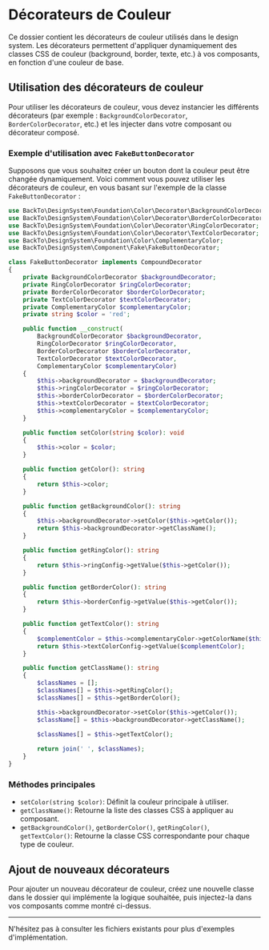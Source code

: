 # Décorateurs de Couleur

Ce dossier contient les décorateurs de couleur utilisés dans le design system. Les décorateurs permettent d'appliquer dynamiquement des classes CSS de couleur (background, border, texte, etc.) à vos composants, en fonction d'une couleur de base.

## Utilisation des décorateurs de couleur

Pour utiliser les décorateurs de couleur, vous devez instancier les différents décorateurs (par exemple : `BackgroundColorDecorator`, `BorderColorDecorator`, etc.) et les injecter dans votre composant ou décorateur composé.

### Exemple d'utilisation avec `FakeButtonDecorator`

Supposons que vous souhaitez créer un bouton dont la couleur peut être changée dynamiquement. Voici comment vous pouvez utiliser les décorateurs de couleur, en vous basant sur l'exemple de la classe `FakeButtonDecorator` :

```php
use BackTo\DesignSystem\Foundation\Color\Decorator\BackgroundColorDecorator;
use BackTo\DesignSystem\Foundation\Color\Decorator\BorderColorDecorator;
use BackTo\DesignSystem\Foundation\Color\Decorator\RingColorDecorator;
use BackTo\DesignSystem\Foundation\Color\Decorator\TextColorDecorator;
use BackTo\DesignSystem\Foundation\Color\ComplementaryColor;
use BackTo\DesignSystem\Component\Fake\FakeButtonDecorator;

class FakeButtonDecorator implements CompoundDecorator
{
    private BackgroundColorDecorator $backgroundDecorator;
    private RingColorDecorator $ringColorDecorator;
    private BorderColorDecorator $borderColorDecorator;
    private TextColorDecorator $textColorDecorator;
    private ComplementaryColor $complementaryColor;
    private string $color = 'red';

    public function __construct(
        BackgroundColorDecorator $backgroundDecorator,
        RingColorDecorator $ringColorDecorator,
        BorderColorDecorator $borderColorDecorator,
        TextColorDecorator $textColorDecorator,
        ComplementaryColor $complementaryColor)
    {
        $this->backgroundDecorator = $backgroundDecorator;
        $this->ringColorDecorator = $ringColorDecorator;
        $this->borderColorDecorator = $borderColorDecorator;
        $this->textColorDecorator = $textColorDecorator;
        $this->complementaryColor = $complementaryColor;
    }

    public function setColor(string $color): void
    {
        $this->color = $color;
    }

    public function getColor(): string
    {
        return $this->color;
    }

    public function getBackgroundColor(): string
    {
        $this->backgroundDecorator->setColor($this->getColor());
        return $this->backgroundDecorator->getClassName();
    }

    public function getRingColor(): string
    {
        return $this->ringConfig->getValue($this->getColor());
    }

    public function getBorderColor(): string
    {
        return $this->borderConfig->getValue($this->getColor());
    }

    public function getTextColor(): string
    {
        $complementColor = $this->complementaryColor->getColorName($this->getColor());
        return $this->textColorConfig->getValue($complementColor);
    }

    public function getClassName(): string
    {
        $classNames = [];
        $classNames[] = $this->getRingColor();
        $classNames[] = $this->getBorderColor();

        $this->backgroundDecorator->setColor($this->getColor());
        $className[] = $this->backgroundDecorator->getClassName();

        $classNames[] = $this->getTextColor();
        
        return join(' ', $classNames);
    }
}
```

### Méthodes principales

- `setColor(string $color)`: Définit la couleur principale à utiliser.
- `getClassName()`: Retourne la liste des classes CSS à appliquer au composant.
- `getBackgroundColor()`, `getBorderColor()`, `getRingColor()`, `getTextColor()`: Retourne la classe CSS correspondante pour chaque type de couleur.

## Ajout de nouveaux décorateurs

Pour ajouter un nouveau décorateur de couleur, créez une nouvelle classe dans le dossier qui implémente la logique souhaitée, puis injectez-la dans vos composants comme montré ci-dessus.

---

N'hésitez pas à consulter les fichiers existants pour plus d'exemples d'implémentation.